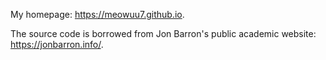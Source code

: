My homepage: https://meowuu7.github.io. 

The source code is borrowed from  Jon Barron's public academic website: https://jonbarron.info/. 
